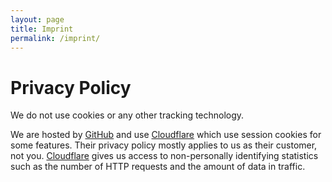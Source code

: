 ```yaml
---
layout: page
title: Imprint
permalink: /imprint/
---
```


# Privacy Policy
We do not use cookies or any other tracking technology.

We are hosted by [GitHub](https://www.github.com) and use [Cloudflare](https://www.cloudflare.com) which use session cookies for some features. Their privacy policy mostly applies to us as their customer, not you. [Cloudflare](https://www.cloudflare.com) gives us access to non-personally identifying statistics such as the number of HTTP requests and the amount of data in traffic.